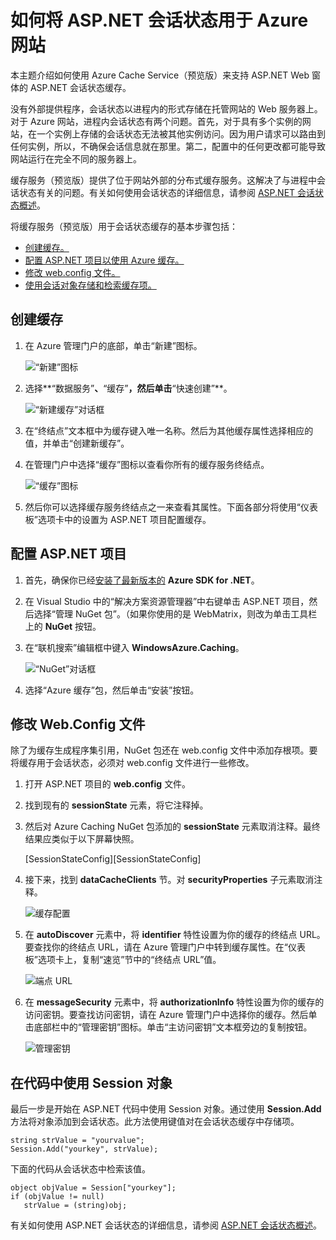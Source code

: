 <properties linkid="video-center-index" urlDisplayName="index" pageTitle="Use ASP.NET session state with Azure Web Sites" metaKeywords="azure cache service session state" description="Learn how to use the Azure Cache Service to support ASP.NET session state caching." metaCanonical="" services="cache" documentationCenter=".NET" title="How to Use ASP.NET Session State with Azure Web Sites" authors="jroth" solutions="" manager="" editor="mollybos" />
<tags ms.service="cache"
    ms.date="03/24/2015"
    wacn.date="04/11/2015"
    />

# 如何将 ASP.NET 会话状态用于 Azure 网站

本主题介绍如何使用 Azure Cache Service（预览版）来支持 ASP.NET Web 窗体的 ASP.NET 会话状态缓存。

没有外部提供程序，会话状态以进程内的形式存储在托管网站的 Web 服务器上。对于 Azure 网站，进程内会话状态有两个问题。首先，对于具有多个实例的网站，在一个实例上存储的会话状态无法被其他实例访问。因为用户请求可以路由到任何实例，所以，不确保会话信息就在那里。第二，配置中的任何更改都可能导致网站运行在完全不同的服务器上。

缓存服务（预览版）提供了位于网站外部的分布式缓存服务。这解决了与进程中会话状态有关的问题。有关如何使用会话状态的详细信息，请参阅 [ASP.NET 会话状态概述][ASP.NET 会话状态概述]。

将缓存服务（预览版）用于会话状态缓存的基本步骤包括：

-   [创建缓存。][创建缓存。]
-   [配置 ASP.NET 项目以使用 Azure 缓存。][配置 ASP.NET 项目以使用 Azure 缓存。]
-   [修改 web.config 文件。][修改 web.config 文件。]
-   [使用会话对象存储和检索缓存项。][使用会话对象存储和检索缓存项。]

## <span id="createcache"></span></a>创建缓存

1.  在 Azure 管理门户的底部，单击“新建”图标。

    ![“新建”图标][“新建”图标]

2.  选择**“数据服务”**、**“缓存”**，然后单击**“快速创建”**。

    ![“新建缓存”对话框][“新建缓存”对话框]

3.  在“终结点”文本框中为缓存键入唯一名称。然后为其他缓存属性选择相应的值，并单击“创建新缓存”。

4.  在管理门户中选择“缓存”图标以查看你所有的缓存服务终结点。

    ![“缓存”图标][“缓存”图标]

5.  然后你可以选择缓存服务终结点之一来查看其属性。下面各部分将使用“仪表板”选项卡中的设置为 ASP.NET 项目配置缓存。

## <span id="configureproject"></span></a>配置 ASP.NET 项目

1.  首先，确保你已经[安装了最新版本的][安装了最新版本的] **Azure SDK for .NET**。

2.  在 Visual Studio 中的“解决方案资源管理器”中右键单击 ASP.NET 项目，然后选择“管理 NuGet 包”。（如果你使用的是 WebMatrix，则改为单击工具栏上的 **NuGet** 按钮。

3.  在“联机搜索”编辑框中键入 **WindowsAzure.Caching**。

    ![“NuGet”对话框][“NuGet”对话框]

4.  选择“Azure 缓存”包，然后单击“安装”按钮。

## <span id="configurewebconfig"></span></a>修改 Web.Config 文件

除了为缓存生成程序集引用，NuGet 包还在 web.config 文件中添加存根项。要将缓存用于会话状态，必须对 web.config 文件进行一些修改。

1.  打开 ASP.NET 项目的 **web.config** 文件。

2.  找到现有的 **sessionState** 元素，将它注释掉。

3.  然后对 Azure Caching NuGet 包添加的 **sessionState** 元素取消注释。最终结果应类似于以下屏幕快照。

    [SessionStateConfig][SessionStateConfig]

4.  接下来，找到 **dataCacheClients** 节。对 **securityProperties** 子元素取消注释。

    ![缓存配置][缓存配置]

5.  在 **autoDiscover** 元素中，将 **identifier** 特性设置为你的缓存的终结点 URL。要查找你的终结点 URL，请在 Azure 管理门户中转到缓存属性。在“仪表板”选项卡上，复制“速览”节中的“终结点 URL”值。

    ![端点 URL][端点 URL]

6.  在 **messageSecurity** 元素中，将 **authorizationInfo** 特性设置为你的缓存的访问密钥。要查找访问密钥，请在 Azure 管理门户中选择你的缓存。然后单击底部栏中的“管理密钥”图标。单击“主访问密钥”文本框旁边的复制按钮。

    ![管理密钥][管理密钥]

## <span id="usesessionobject"></span></a>在代码中使用 Session 对象

最后一步是开始在 ASP.NET 代码中使用 Session 对象。通过使用 **Session.Add** 方法将对象添加到会话状态。此方法使用键值对在会话状态缓存中存储项。

    string strValue = "yourvalue";
    Session.Add("yourkey", strValue);

下面的代码从会话状态中检索该值。

    object objValue = Session["yourkey"];
    if (objValue != null)
       strValue = (string)obj;  

有关如何使用 ASP.NET 会话状态的详细信息，请参阅 [ASP.NET 会话状态概述][ASP.NET 会话状态概述]。

  [ASP.NET 会话状态概述]: http://msdn.microsoft.com/zh-cn/library/ms178581.aspx
  [创建缓存。]: #createcache
  [配置 ASP.NET 项目以使用 Azure 缓存。]: #configureproject
  [修改 web.config 文件。]: #configurewebconfig
  [使用会话对象存储和检索缓存项。]: #usesessionobject
  [“新建”图标]: ./media/web-sites-dotnet-session-state-caching/CacheScreenshot_NewButton.png
  [“新建缓存”对话框]: ./media/web-sites-dotnet-session-state-caching/CachingScreenshot_CreateOptions.png
  [“缓存”图标]: ./media/web-sites-dotnet-session-state-caching/CachingScreenshot_CacheIcon.png
  [安装了最新版本的]: http://www.windowsazure.cn/zh-cn/downloads/?sdk=net
  [“NuGet”对话框]: ./media/web-sites-dotnet-session-state-caching/CachingScreenshot_NuGet.png
  [缓存配置]: ./media/web-sites-dotnet-session-state-caching/CachingScreenshot_CacheConfig.png
  [端点 URL]: ./media/web-sites-dotnet-session-state-caching/CachingScreenshot_EndpointURL.png
  [管理密钥]: ./media/web-sites-dotnet-session-state-caching/CachingScreenshot_ManageAccessKeys.png
